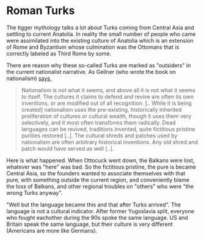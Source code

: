 # Roman Turks

The tigger mythology talks a lot about Turks coming from Central Asia
and settling to current Anatolia. In reality the small number of
people who came were assimilated into the existing culture of Anatolia
which is an extension of Rome and Byzantium whose culmination was the
Ottomans that is correctly labeled as Third Rome by some.

There are reason why these so-called Turks are marked as "outsiders"
in the current nationalist narrative. As Gellner (who wrote the book
on nationalism) [says](https://muratk3n.github.io/thirdwave/en/2013/03/allegience-of-pion.html),

>Nationalism is not what it seems, and above all it is not what it
 seems to itself. The cultures it claims to defend and revive are
 often its own inventions, or are modified out of all
 recognition. [.. While it is being created] nationalism uses the
 pre-existing, historically inherited proliferation of cultures or
 cultural wealth, though it uses them very selectively, and it most
 often transforms them radically. Dead languages can be revived,
 traditions invented, quite fictitious pristine purities restored
 [..]. The cultural shreds and patches used by nationalism are often
 arbitrary historical inventions. Any old shred and patch would have
 served as well [..].

Here is what happened. When Ottocuck went down, the Balkans were lost,
whatever was "here" was bad. So the fictitious pristine, the pure is
became Central Asia, so the founders wanted to associate themselves
with that pure, with something outside the current region, and
conveniently blame the loss of Balkans, and other regional troubles on
"others" who were "the wrong Turks anyway".

"Well but the language became this and that after Turks arrived". The
language is not a cultural indicator. After former Yugoslavia split,
everyone who fought eachother during the 90s spoke the same
language. US and Britain speak the same language, but their culture is
very different (Americans are more like Germans). 

